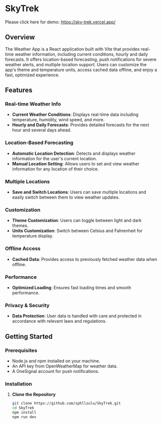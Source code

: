# SkyTrek
Please click here for demo: https://sky-trek.vercel.app/
## Overview

The Weather App is a React application built with Vite that provides real-time weather information, including current conditions, hourly and daily forecasts. It offers location-based forecasting, push notifications for severe weather alerts, and multiple location support. Users can customize the app's theme and temperature units, access cached data offline, and enjoy a fast, optimized experience.

## Features

### Real-time Weather Info
- **Current Weather Conditions**: Displays real-time data including temperature, humidity, wind speed, and more.
- **Hourly and Daily Forecasts**: Provides detailed forecasts for the next hour and several days ahead.

### Location-Based Forecasting
- **Automatic Location Detection**: Detects and displays weather information for the user's current location.
- **Manual Location Setting**: Allows users to set and view weather information for any location of their choice.

### Multiple Locations
- **Save and Switch Locations**: Users can save multiple locations and easily switch between them to view weather updates.

### Customization
- **Theme Customization**: Users can toggle between light and dark themes.
- **Units Customization**: Switch between Celsius and Fahrenheit for temperature display.

### Offline Access
- **Cached Data**: Provides access to previously fetched weather data when offline.

### Performance
- **Optimized Loading**: Ensures fast loading times and smooth performance.

### Privacy & Security
- **Data Protection**: User data is handled with care and protected in accordance with relevant laws and regulations.

## Getting Started

### Prerequisites
- Node.js and npm installed on your machine.
- An API key from OpenWeatherMap for weather data.
- A OneSignal account for push notifications.

### Installation

1. **Clone the Repository**
   ```bash
   git clone https://github.com/sphllzulu/SkyTrek.git
   cd SkyTrek
   npm install
   npm run dev
